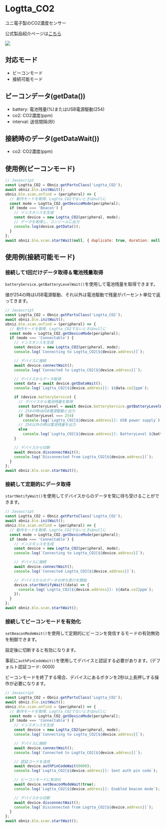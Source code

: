 # Logtta_CO2

ユニ電子製のCO2濃度センサー

公式製品紹介ページは[こちら](http://www.uni-elec.co.jp/logtta_page.html)

![](image.jpg)

## 対応モード

- ビーコンモード
- 接続可能モード

## ビーコンデータ(getData())

- battery: 電池残量(%)またはUSB電源駆動(254)
- co2: CO2濃度(ppm)
- interval: 送信間隔(秒)

## 接続時のデータ(getDataWait())

- co2: CO2濃度(ppm)

## 使用例(ビーコンモード)

```javascript
// Javascript
const Logtta_CO2 = Obniz.getPartsClass('Logtta_CO2');
await obniz.ble.initWait();
obniz.ble.scan.onfind = (peripheral) => {
  // 動作モードを取得、Logtta_CO2でないときはnullに
  const mode = Logtta_CO2.getDeviceMode(peripheral);
  if (mode === 'Beacon') {
    // インスタンスを生成
    const device = new Logtta_CO2(peripheral, mode);
    // データを取得し、コンソールに出力
    console.log(device.getData());
  }
};
await obniz.ble.scan.startWait(null, { duplicate: true, duration: null });
```

## 使用例(接続可能モード)

### 接続して1回だけデータ取得＆電池残量取得

`batteryService.getBatteryLevelWait()`を使用して電池残量を取得できます。

値が254の時はUSB電源駆動、それ以外は電池駆動で残量がパーセント単位で返ってきます。

```javascript
// Javascript
const Logtta_CO2 = Obniz.getPartsClass('Logtta_CO2');
await obniz.ble.initWait();
obniz.ble.scan.onfind = (peripheral) => {
  // 動作モードを取得、Logtta_CO2でないときはnullに
  const mode = Logtta_CO2.getDeviceMode(peripheral);
  if (mode === 'Connectable') {
    // インスタンスを生成
    const device = new Logtta_CO2(peripheral, mode);
    console.log(`Connecting to Logtta_CO2[${device.address}]`);

    // デバイスに接続
    await device.connectWait();
    console.log(`Connected to Logtta_CO2[${device.address}]`);

    // デバイスからデータ取得
    const data = await device.getDataWait();
    console.log(`Logtta_CO2[${device.address}]: ${data.co2}ppm`);

    if (device.batteryService) {
      // デバイスから電池残量を取得
      const batteryLevel = await device.batteryService.getBatteryLevelWait();
      // 254の時はUSB電源駆動と出力
      if (batteryLevel === 254)
        console.log(`Logtta_CO2[${device.address}]: USB power supply`);
      // 254以外の時は電池残量を出力
      else
        console.log(`Logtta_CO2[${device.address}]: BatteryLevel ${batteryLevel}%`);
    }

    // デバイスから切断
    await device.disconnectWait();
    console.log(`Disconnected from Logtta_CO2[${device.address}]`);
  }
};
await obniz.ble.scan.startWait();
```

### 接続して定期的にデータ取得

`startNotifyWait()`を使用してデバイスからのデータを常に待ち受けることができます。

```javascript
// Javascript
const Logtta_CO2 = Obniz.getPartsClass('Logtta_CO2');
await obniz.ble.initWait();
obniz.ble.scan.onfind = (peripheral) => {
  // 動作モードを取得、Logtta_CO2でないときはnullに
  const mode = Logtta_CO2.getDeviceMode(peripheral);
  if (mode === 'Connectable') {
    // インスタンスを生成
    const device = new Logtta_CO2(peripheral, mode);
    console.log(`Connecting to Logtta_CO2[${device.address}]`);

    // デバイスに接続
    await device.connectWait();
    console.log(`Connected Logtta_CO2[${device.address}]`);

    // デバイスからのデータの待ち受けを開始
    device.startNotifyWait((data) => {
      console.log(`Logtta_CO2[${device.address}]: ${data.co2}ppm`);
    });
  }
};
await obniz.ble.scan.startWait();
```

### 接続してビーコンモードを有効化

`setBeaconModeWait()`を使用して定期的にビーコンを発信するモードの有効無効を制御できます。

設定後に切断すると有効になります。

事前に`authPinCodeWait()`を使用してデバイスと認証する必要があります。(デフォルト認証コード: 0000)

ビーコンモードを終了する場合、デバイスにあるボタンを2秒以上長押しする操作が必要になります。

```javascript
// Javascript
const Logtta_CO2 = Obniz.getPartsClass('Logtta_CO2');
await obniz.ble.initWait();
obniz.ble.scan.onfind = (peripheral) => {
  // 動作モードを取得、Logtta_CO2でないときはnullに
  const mode = Logtta_CO2.getDeviceMode(peripheral);
  if (mode === 'Connectable') {
    // インスタンスを生成
    const device = new Logtta_CO2(peripheral, mode);
    console.log(`Connecting to Logtta_CO2[${device.address}]`);

    // デバイスに接続
    await device.connectWait();
    console.log(`Connected to Logtta_CO2[${device.address}]`);

    // 認証コードを送信
    await device.authPinCodeWait(0000);
    console.log(`Logtta_CO2[${device.address}]: Sent auth pin code`);

    // ビーコンモードに有効化
    await device.setBeaconModeWait(true);
    console.log(`Logtta_CO2[${device.address}]: Enabled beacon mode`);

    // デバイスから切断
    await device.disconnectWait();
    console.log(`Disconnected from Logtta_CO2[${device.address}]`);
  }
};
await obniz.ble.scan.startWait();
```
